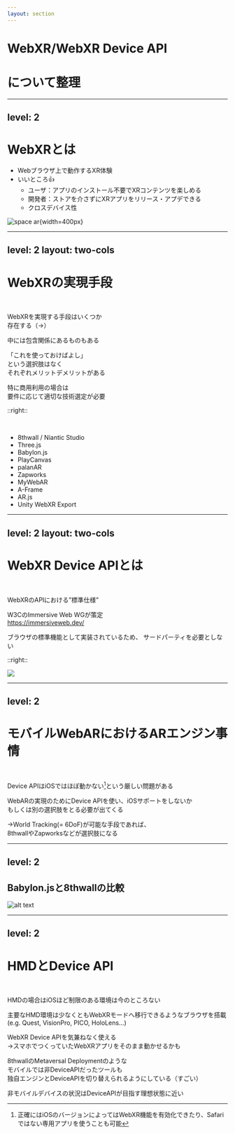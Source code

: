 ```yaml
---
layout: section
---
```


# WebXR/WebXR Device API
# について整理

---
level: 2
---

# WebXRとは

- Webブラウザ上で動作するXR体験
- いいところ👍
  - ユーザ：アプリのインストール不要でXRコンテンツを楽しめる
  - 開発者：ストアを介さずにXRアプリをリリース・アプデできる
  - クロスデバイス性

![space ar](/spacear.png){width=400px}

---
level: 2
layout: two-cols
---

# WebXRの実現手段

<br />

WebXRを実現する手段はいくつか<br />存在する（→）

中には包含関係にあるものもある

「これを使っておけばよし」  
という選択肢はなく  
それぞれメリットデメリットがある

特に商用利用の場合は  
要件に応じて適切な技術選定が必要


::right::

<br/>

- 8thwall / Niantic Studio
- Three.js
- Babylon.js
- PlayCanvas
- palanAR
- Zapworks
- MyWebAR
- A-Frame
- AR.js
- Unity WebXR Export

---
level: 2
layout: two-cols
---

# WebXR Device APIとは
<br/>

WebXRのAPIにおける”標準仕様”

W3CのImmersive Web WGが策定  
https://immersiveweb.dev/

ブラウザの標準機能として実装されているため、
サードパーティを必要としない

::right::

<img src="https://immersiveweb.dev/webxr-logo.svg" class="ml-5 mt-30"/>

---
level: 2
---

# モバイルWebARにおけるARエンジン事情
<br />

Device APIはiOSではほぼ動かない[^1]という厳しい問題がある

WebARの実現のためにDevice APIを使い、iOSサポートをしないか  
もしくは別の選択肢をとる必要が出てくる

→World Tracking(= 6DoF)が可能な手段であれば、  
8thwallやZapworksなどが選択肢になる

[^1]:正確にはiOSのバージョンによってはWebXR機能を有効化できたり、Safariではない専用アプリを使うことも可能

<style>
  .footnote-item, .footnote-item p{
    font-size:13px
  }
</style>

---
level: 2
---

## Babylon.jsと8thwallの比較

![alt text](/bab8th.png)

---
level: 2
---

# HMDとDevice API
<br/>

HMDの場合はiOSほど制限のある環境は今のところない

主要なHMD環境は少なくともWebXRモードへ移行できるようなブラウザを搭載  
(e.g. Quest, VisionPro, PICO, HoloLens...)

WebXR Device APIを気兼ねなく使える  
→スマホでつくっていたWebXRアプリをそのまま動かせるかも

8thwallのMetaversal Deploymentのような  
モバイルでは非DeviceAPIだったツールも  
独自エンジンとDeviceAPIを切り替えられるようにしている（すごい）

非モバイルデバイスの状況はDeviceAPIが目指す理想状態に近い